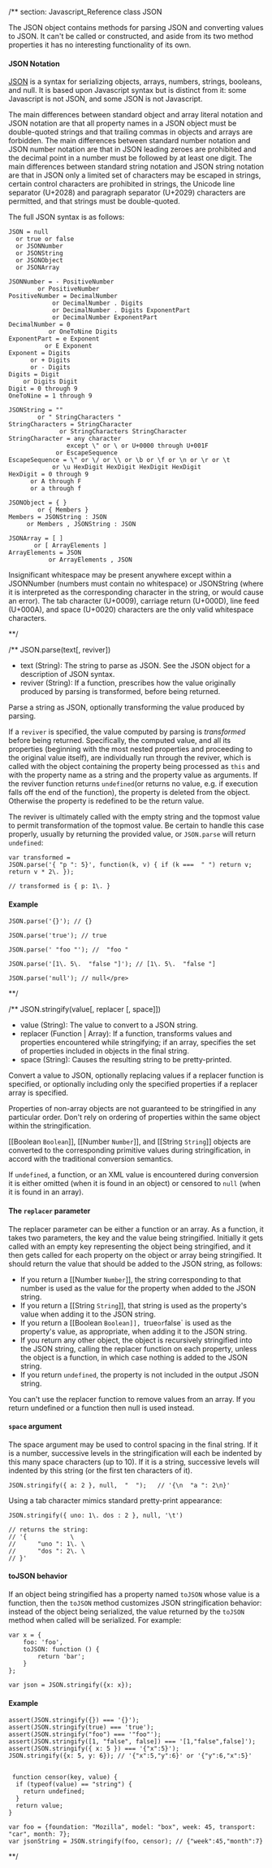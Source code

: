 
/** section: Javascript_Reference
class JSON

The JSON object contains methods for parsing JSON and converting values to JSON. It can't be called or constructed, and aside from its two method properties it has no interesting functionality of its own.

#### JSON Notation

[JSON](www.json.org) is a syntax for serializing objects, arrays, numbers, strings, booleans, and null.  It is based upon Javascript syntax but is distinct from it: some Javascript is not JSON, and some JSON is not Javascript.

The main differences between standard object and array literal notation and JSON notation are that all property names in a JSON object must be double-quoted strings and that trailing commas in objects and arrays are forbidden.  The main differences between standard number notation and JSON number notation are that in JSON leading zeroes are prohibited and the decimal point in a number must be followed by at least one digit.  The main differences between standard string notation and JSON string notation are that in JSON only a limited set of characters may be escaped in strings, certain control characters are prohibited in strings, the Unicode line separator (U+2028) and paragraph separator (U+2029) characters are permitted, and that strings must be double-quoted.  

The full JSON syntax is as follows:

	JSON = null
      or true or false
      or JSONNumber
      or JSONString
      or JSONObject
      or JSONArray

	JSONNumber = - PositiveNumber
            or PositiveNumber
	PositiveNumber = DecimalNumber
                or DecimalNumber . Digits
                or DecimalNumber . Digits ExponentPart
                or DecimalNumber ExponentPart
	DecimalNumber = 0
               or OneToNine Digits
	ExponentPart = e Exponent
              or E Exponent
	Exponent = Digits
          or + Digits
          or - Digits
	Digits = Digit
        or Digits Digit
	Digit = 0 through 9
	OneToNine = 1 through 9

	JSONString = ""
            or " StringCharacters "
	StringCharacters = StringCharacter
                  or StringCharacters StringCharacter
	StringCharacter = any character
                    except \" or \ or U+0000 through U+001F
                 or EscapeSequence
	EscapeSequence = \" or \/ or \\ or \b or \f or \n or \r or \t
                or \u HexDigit HexDigit HexDigit HexDigit
	HexDigit = 0 through 9
          or A through F
          or a through f

	JSONObject = { }
            or { Members }
	Members = JSONString : JSON
         or Members , JSONString : JSON

	JSONArray = [ ]
           or [ ArrayElements ]
	ArrayElements = JSON
               or ArrayElements , JSON

Insignificant whitespace may be present anywhere except within a JSONNumber (numbers must contain no whitespace) or JSONString (where it is interpreted as the corresponding character in the string, or would cause an error). The tab character (U+0009), carriage return (U+000D), line feed (U+000A), and space (U+0020) characters are the only valid whitespace characters.

**/

/**
JSON.parse(text[, reviver])
- text (String): The string to parse as JSON. See the JSON object for a description of JSON syntax.
- reviver (String): If a function, prescribes how the value originally produced by parsing is transformed, before being returned.

Parse a string as JSON, optionally transforming the value produced by parsing.
 
If a `reviver` is specified, the value computed by parsing is _transformed_ before being returned. Specifically, the computed value, and all its properties (beginning with the most nested properties and proceeding to the original value itself), are individually run through the reviver, which is called with the object containing the property being processed as `this` and with the property name as a string and the property value as arguments. If the reviver function returns `undefined`(or returns no value, e.g. if execution falls off the end of the function), the property is deleted from the object. Otherwise the property is redefined to be the return value.

The reviver is ultimately called with the empty string and the topmost value to permit transformation of the topmost value.  Be certain to handle this case properly, usually by returning the provided value, or `JSON.parse` will return `undefined`:

	var transformed =
	JSON.parse('{ "p ": 5}', function(k, v) { if (k ===  " ") return v; return v * 2\. });

	// transformed is { p: 1\. }

#### Example

	JSON.parse('{}'); // {}

	JSON.parse('true'); // true

	JSON.parse(' "foo "'); //  "foo "

	JSON.parse('[1\. 5\.  "false "]'); // [1\. 5\.  "false "]

	JSON.parse('null'); // null</pre>

**/

/**
JSON.stringify(value[, replacer [, space]])
- value (String): The value to convert to a JSON string.
- replacer (Function | Array): If a function, transforms values and properties encountered while stringifying; if an array, specifies the set of properties included in objects in the final string.
- space (String): Causes the resulting string to be pretty-printed.

Convert a value to JSON, optionally replacing values if a replacer function is specified, or optionally including only the specified properties if a replacer array is specified.

Properties of non-array objects are not guaranteed to be stringified in any particular order. Don't rely on ordering of properties within the same object within the stringification.

[[Boolean `Boolean`]], [[Number `Number`]], and [[String `String`]] objects are converted to the corresponding primitive values during stringification, in accord with the traditional conversion semantics.

If `undefined`, a function, or an XML value is encountered during conversion it is either omitted (when it is found in an object) or censored to `null` (when it is found in an array).
      

#### The `replacer` parameter

The replacer parameter can be either a function or an array. As a function, it takes two parameters, the key and the value being stringified. Initially it gets called with an empty key representing the object being stringified, and it then gets called for each property on the object or array being stringified. It should return the value that should be added to the JSON string, as follows:

* If you return a [[Number `Number`]], the string corresponding to that number is used as the value for the property when added to the JSON string.
* If you return a [[String `String`]], that string is used as the property's value when adding it to the JSON string.
* If you return a [[Boolean `Boolean]], `true` or `false` is used as the property's value, as appropriate, when adding it to the JSON string.
* If you return any other object, the object is recursively stringified into the JSON string, calling the replacer function on each property, unless the object is a function, in which case nothing is added to the JSON string.
* If you return `undefined`, the property is not included in the output JSON string. 

<Note>You can't use the replacer function to remove values from an array. If you return undefined or a function then null is used instead.</Note>

#### `space` argument

The space argument may be used to control spacing in the final string. If it is a number, successive levels in the stringification will each be indented by this many space characters (up to 10). If it is a string, successive levels will indented by this string (or the first ten characters of it).

	JSON.stringify({ a: 2 }, null,  "  ");   // '{\n  "a ": 2\n}'        

Using a tab character mimics standard pretty-print appearance:

	JSON.stringify({ uno: 1\. dos : 2 }, null, '\t')

	// returns the string:
	// '{            \
	//      "uno ": 1\. \
	//      "dos ": 2\. \
	// }'

#### toJSON behavior

If an object being stringified has a property named `toJSON` whose value is a function, then the `toJSON` method customizes JSON stringification behavior: instead of the object being serialized, the value returned by the `toJSON` method when called will be serialized. For example:

	var x = {
		foo: 'foo',
		toJSON: function () {
			return 'bar';
		}	
	};

	var json = JSON.stringify({x: x});

#### Example

	assert(JSON.stringify({}) === '{}');  
	assert(JSON.stringify(true) === 'true');  
	assert(JSON.stringify("foo") === '"foo"');  
	assert(JSON.stringify([1, "false", false]) === '[1,"false",false]');  
	assert(JSON.stringify({ x: 5 }) === '{"x":5}');  
	JSON.stringify({x: 5, y: 6}); // '{"x":5,"y":6}' or '{"y":6,"x":5}'  
        

	 function censor(key, value) {
	  if (typeof(value) == "string") {
	    return undefined;
	  }
	  return value;
	}

	var foo = {foundation: "Mozilla", model: "box", week: 45, transport: "car", month: 7};
	var jsonString = JSON.stringify(foo, censor); // {"week":45,"month":7}

**/

